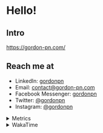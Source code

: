 # Hello!

## Intro

<https://gordon-pn.com/>

## Reach me at

- LinkedIn: [gordonpn](https://www.linkedin.com/in/gordonpn/)
- Email: [contact@gordon-pn.com](mailto:contact@gordon-pn.com)
- Facebook Messenger: [gordonpn](https://www.messenger.com/t/Gordonpn)
- Twitter: [@gordonpn](https://twitter.com/Gordonpn)
- Instagram: [@gordonpn](https://www.instagram.com/gordonpn/)

<details>
  <summary>Metrics</summary>

  <img align="center" src="https://github.com/gordonpn/gordonpn/blob/master/github-metrics.svg" alt="GitHub Metrics">

</details>

<details>
  <summary>WakaTime</summary>

  <!--START_SECTION:waka-->
📊 **This Week I Spent My Time On** 

```text
💬 Programming Languages: 
Other                    18 hrs 10 mins      ████████████████████████░   94.41 % 
TypeScript               19 mins             ░░░░░░░░░░░░░░░░░░░░░░░░░   01.67 % 
Brazil Dependency Config 19 mins             ░░░░░░░░░░░░░░░░░░░░░░░░░   01.66 % 
Java                     13 mins             ░░░░░░░░░░░░░░░░░░░░░░░░░   01.15 % 
XML                      5 mins              ░░░░░░░░░░░░░░░░░░░░░░░░░   00.44 % 

🔥 Editors: 
Chrome                   11 hrs 39 mins      ███████████████░░░░░░░░░░   60.61 % 
Slack                    2 hrs 36 mins       ███░░░░░░░░░░░░░░░░░░░░░░   13.52 % 
iTerm2                   1 hr 41 mins        ██░░░░░░░░░░░░░░░░░░░░░░░   08.76 % 
Messages                 1 hr 13 mins        ██░░░░░░░░░░░░░░░░░░░░░░░   06.36 % 
IntelliJ IDEA            1 hr 1 min          █░░░░░░░░░░░░░░░░░░░░░░░░   05.29 % 
```


 Last Updated on 11/06/2025 10:28:17 UTC
<!--END_SECTION:waka-->
</details>
